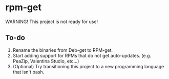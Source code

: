 # rpm-get

WARNING! This project is not ready for use!

## To-do

1. Rename the binaries from Deb-get to RPM-get.
2. Start adding support for RPMs that do not get auto-updates. (e.g. PeaZip, Valentina Studio, etc...)
3. (Optional) Try transitioning this project to a new programming language that isn't bash.